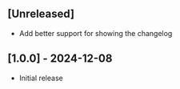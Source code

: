 ## [Unreleased]

- Add better support for showing the changelog

## [1.0.0] - 2024-12-08

- Initial release
